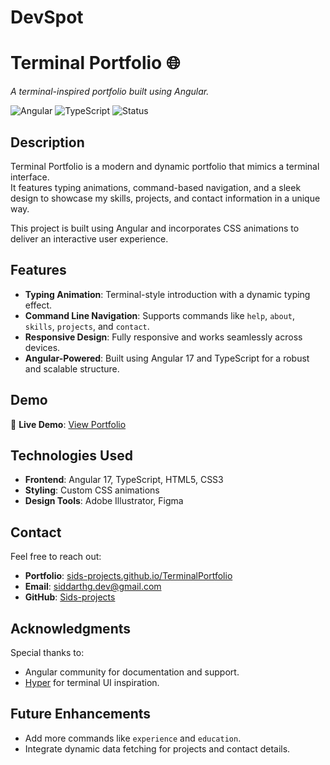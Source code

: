 # DevSpot

# Terminal Portfolio 🌐

_A terminal-inspired portfolio built using Angular._

![Angular](https://img.shields.io/badge/Angular-v17-red)
![TypeScript](https://img.shields.io/badge/TypeScript-4.9-blue)
![Status](https://img.shields.io/badge/Status-Completed-success)

## Description

Terminal Portfolio is a modern and dynamic portfolio that mimics a terminal interface.  
It features typing animations, command-based navigation, and a sleek design to showcase my skills, projects, and contact information in a unique way.

This project is built using Angular and incorporates CSS animations to deliver an interactive user experience.

## Features

- **Typing Animation**: Terminal-style introduction with a dynamic typing effect.
- **Command Line Navigation**: Supports commands like `help`, `about`, `skills`, `projects`, and `contact`.
- **Responsive Design**: Fully responsive and works seamlessly across devices.
- **Angular-Powered**: Built using Angular 17 and TypeScript for a robust and scalable structure.

## Demo

🎯 **Live Demo**: [View Portfolio](https://sids-projects.github.io/DevSpot/#/home)

## Technologies Used

- **Frontend**: Angular 17, TypeScript, HTML5, CSS3
- **Styling**: Custom CSS animations
- **Design Tools**: Adobe Illustrator, Figma

## Contact

Feel free to reach out:

- **Portfolio**: [sids-projects.github.io/TerminalPortfolio](https://sids-projects.github.io/DevSpot/#/)
- **Email**: siddarthg.dev@gmail.com
- **GitHub**: [Sids-projects](https://github.com/Sids-projects)

## Acknowledgments

Special thanks to:

- Angular community for documentation and support.
- [Hyper](https://hyper.is/) for terminal UI inspiration.

## Future Enhancements

- Add more commands like `experience` and `education`.
- Integrate dynamic data fetching for projects and contact details.
